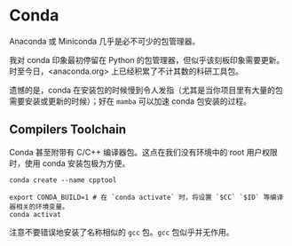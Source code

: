 # Conda

Anaconda 或 Miniconda 几乎是必不可少的包管理器。

我对 conda 印象最初停留在 Python 的包管理器，但似乎该刻板印象需要更新。时至今日，<anaconda.org> 上已经积累了不计其数的科研工具包。

遗憾的是，conda 在安装包的时候慢到令人发指（尤其是当你项目里有大量的包需要安装或更新的时候）；好在 `mamba` 可以加速 conda 包安装的过程。

## Compilers Toolchain

Conda 甚至附带有 C/C++ 编译器包。这点在我们没有环境中的 root 用户权限时，使用 conda 安装包极为方便。

```
conda create --name cpptool

export CONDA_BUILD=1 # 在 `conda activate` 时，将设置 `$CC` `$ID` 等编译器相关的环境变量。
conda activat
```

注意不要错误地安装了名称相似的 `gcc` 包。`gcc` 包似乎并无作用。
